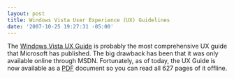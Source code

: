 ```yaml
---
layout: post
title: Windows Vista User Experience (UX) Guidelines
date: '2007-10-25 19:27:31 -05:00'
---
```


The [Windows Vista UX Guide](http://msdn2.microsoft.com/en-us/library/aa511258.aspx) is probably the most comprehensive UX guide that Microsoft has published. The big drawback has been that it was only available online through MSDN. Fortunately, as of today, the UX Guide is now available as a [PDF](http://download.microsoft.com/download/e/1/9/e191fd8c-bce8-4dba-a9d5-2d4e3f3ec1d3/ux%20guide.pdf) document so you can read all 627 pages of it offline.
